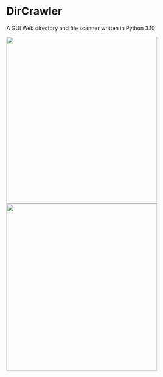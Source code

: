 # DirCrawler
A GUI Web directory and file scanner written in Python 3.10


<img src="https://user-images.githubusercontent.com/90629653/218284134-782ba2e7-8b31-462e-8574-a2f70d2a4e93.png" width="396" height="439">

<img src="https://user-images.githubusercontent.com/90629653/218284149-e0c88e44-1252-487c-b7e8-c8e45f4be809.png" width="396" height="439">

